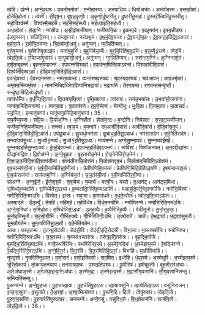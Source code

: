 

  
त्वंहि। ह्य॑ग्ने। अ॒ग्ने॒प्र॒थ॒मः। प्र॒थ॒मोम॒नोता॑। म॒नोता॒स्याः। अ॒स्याधि॒यः। धि॒योअभ॑वः। अभ॑वोदस्म। द॒स्म॒होता॑। होतेति॒होता॑।। त्वंसीं॑। सीं॒वृ॒ष॒न्। वृ॒ष॒न्न॒कृ॒णॊः॒। अ॒कृ॒णॊ॒र्दु॒ष्टरी॑तु। दु॒ष्टरी॑तु॒सहः॑। दु॒स्तरी॒त्विति॑दु॒स्तरी॑तु। सहो॒विश्व॑स्मै। विश्व॑स्मै॒सह॑से। सह॑से॒सह॑स्ध्यै। सह॑ध्या॒इति॒सह॑ध्यै।।  
अधा॒होता॑। होता॒नि। न्य॑सीदः। अ॒सी॒दो॒यजी॑यान्। यजी॑यानि॒ळः। इ॒ळस्प॒दे। प॒दइ॒षय॑न्। इ॒षय॒न्नीड्यः॑। ईड्य॒स्सन्। सन्निति॒सन्।। तन्त्वा॒नरः॑। नरः॑प्रथ॒मं। प्र॒थ॒मं॒दे॑व॒यन्तः॑। दे॒व॒यन्तो॒म॒हः। दे॒व॒यन्त॒इति॑दे॒व॒ऽयन्तः॑। म॒होरा॒ये। रा॒येचि॒तय॑न्तः। चि॒तय॑न्तो॒अनु॑। अनु॑ग्मन्। ग्म॒न्निति॑ग्मन्।।  
वृ॒तेव॒यन्तं॑। वृ॒तेवेति॑वृ॒ताऽइ॑व। यन्तं॑ब॒हुभिः॑। ब॒हुभि॑र्वस॒व्यैः॑। ब॒हुभि॒रिति॑ब॒हुऽभिः॑। व॒स॒व्यै॒३॒॑स्त्वे। त्वेर॒यिं। त्वेइति॒त्वे। र॒यिञ्जा॑गृ॒वांसः॑। जा॒गृ॒वांसो॒अनु॑। अनु॑ग्मन्। ग्म॒न्निति॑ग्मन्।। रुश॑न्तम॒ग्निं। अ॒ग्निन्द॑र्श॒तं। द॒र्श॒तम्बृ॒हन्तं॑। बृ॒हन्तं॑व॒पाव॑न्तं। व॒पाव॑न्तंवि॒श्वहा॑। व॒पाव॑न्त॒मिति॑व॒पाऽव॑न्तं। वि॒श्वहा॑दीदि॒वांसं॑। वि॒श्वेति॑वि॒श्वऽहा॑। दी॒दि॒वांस॒मिति॑दी॒दि॒ऽवासं॑।।  
प॒दन्दे॒वस्य॑। दे॒वस्य॒नम॑सा। नम॑सा॒व्यन्तः॑। व्यन्त॑श्श्रव॒स्यवः॑। श्र॒व॒स्यव॒श्श्रवः॑। श्रव॑आपन्। आप॒न्नमृ॑क्तं। अमृ॑क्त॒मित्यमृ॑क्तं।। नामा॑निचिद्दधिरेय॒ज्ञिया॑निभ॒द्रायां॑। भ॒द्रायां॑ते। ते॒र॒ण॒य॒न्त॒। र॒ण॒य॒न्त॒सन्दृ॑ष्टौ। सन्दृ॑ष्टा॒विति॒संऽदृ॑ष्टौ।।  
त्वांव॑र्धन्ति। व॒र्ध॒न्ति॒क्षि॒तयः॑। क्षि॒तयः॑पृथि॒व्यां। पृ॒थि॒व्यात्वां। त्वांरायः॑। राय॑उ॒भया॑सः। उ॒भया॑सो॒जना॑नां। जना॑ना॒मिति॒जना॑नां।। त्वन्त्रा॒ता। त्रा॒तात॑रणे। त॒र॒णे॒चेत्यः॑। चेत्यो॑भूः। भूः॒पि॒ता। पि॒तामा॒ता। मा॒तासदं॑। सद॒मित्। इन्मानु॑षाणां। मानु॑षाणा॒मिति॒माणु॑षाणां। 35।।  
स॒प॒र्येण्य॒स्सः। सप्रि॒यः। प्रि॒योअ॒ग्निः। अ॒ग्निर्होता॑। होता॑म॒न्द्रः। म॒न्द्रोनि। निष॑साद। स॒सा॒दा॒यजी॑यान्। यजी॑या॒निति॒यजी॑यान्।। तन्त्वा॑। त्वा॒व॒यं। व॒यन्दमे॑। दम॒आदी॑दि॒वांसं॑। आदी॑दि॒वांसं॑। दी॒दि॒वांस॒मुप॑। दी॒दि॒वांस॒मिति॑दी॒दि॒ऽवांसं॑। उप॑ज्ञु॒बाधः॑। ज्ञु॒बाधो॒नम॑सा। ज्ञु॒बाध॒इति॑ज्ञु॒ऽबाधः॑। नम॑सासदेम। स॒दे॒मेति॑सदेम।।  
तन्त्वा॑व॒यंसु॒ध्यः॑। सु॒ध्यो॒३॒॑नव्यं॑। सु॒ध्य॑१॒॑इति॑सु॒ऽध्यः॑। नव्य॑मग्ने। अ॒ग्ने॒सु॒म्ना॒यवः॑। सु॒म्ना॒यव॑ईमहे। सु॒म्न॒यव॒इति॑सु॒म्न॒ऽयवः॑। ई॒म॒हे॒दे॒व॒यन्तः॑। दे॒व॒यन्त॒इति॑दे॒व॒ऽयन्तः॑।। त्वंविशः॑। विशो॑अनवत्। अ॒न॒वद्दीद्या॑नाः। दीद्या॑नादि॒वः। दि॒वोअ॑ग्ने। अ॒ग्ने॒बृ॒ह॒ता। बृ॒ह॒तारो॑च॒नेन॑। रो॒च॒नेनेति॑रो॒च॒नेन॑।।  
वि॒शाङ्क॒विंवि॒श्पतिं॒शश्व॑तीनां। शश्व॑तीनान्नि॒तोश॑नं। नि॒तोश॑नवृष॒भं। नि॒तोश॑न॒मिति॑नि॒ऽतोश॑नं। वृ॒ष॒भञ्च॑र्षणी॒नां। च॒र्ष॒णी॒नामिति॑च॒र्ष॒णीनां।। प्रेती॑षणिमि॒षय॑न्तं। प्रेती॑षणि॒मिति॒प्रेति॑ऽइषणिं। इ॒षय॑न्तम्पाव॒कं। पा॒व॒कंराज॑न्तं। राज॑न्तम॒ग्निं। अ॒ग्निंय॑ज॒तं। य॒ज॒तंर॑यी॒णां। र॒यी॒णामिति॑र॒यी॒णां।।  
सोअ॑ग्ने। अ॒ग्न॒ई॒जे॒। ई॒जे॒श॒श॒मे। श॒श॒मेच॑। च॒मर्त्यः॑। मर्त्यो॒यः। यस्ते॑। त॒आन॑ट्। आन॑ट्स॒मिधा॑। स॒मिधा॑ह॒व्यदा॑तिं। स॒मिधेति॑सं॒ऽइधा॑। ह॒व्यदा॑ति॒मिति॑ह॒व्यऽदा॑तिं।। यआहु॑ति॒परि॒वेदा॒नमो॑भिः। नमो॑भि॒र्विश्वा॑। नमो॑भि॒रिति॒नमः॑ऽभिः। विश्वेत्। इत्सः। सवा॒मा। वा॒माद॑धते। द॒ध॒ते॒त्वोतः॑। त्वोत॒इति॒त्वाऽऊ॑तः।।  
अ॒स्माउ॑ते। ऊँ॒इत्यूँ॑। ते॒महि॑। महि॑म॒हे। म॒हेवि॑धेम। वि॒धे॒म॒नमो॑भिः। नमो॑भिरग्ने। नमो॑भि॒रिति॒नमः॑ऽभिः। अ॒ग्ने॒स॒मिधा॑। स॒मिधो॒त। स॒मिधेति॑सं॒ऽइधा॑। उ॒तह॒व्यैः। ह॒व्यैरिति॑ह॒व्यैः।। वेदी॑सूनो। सू॒नो॒स॒ह॒सः॒। सू॒नो॒इति॑सूनो। स॒ह॒सो॒गी॒र्भिः। गी॒र्भिरु॒क्थैः। गी॒र्भिरिति॑गीः॒ऽभिः। उ॒क्थैराते॑। आते॑। ते॒भ॒द्रायां॑। भ॒द्रायां॑सुम॒तौ। सु॒म॒तौय॑तेम। सु॒म॒ताविति॑सु॒ऽम॒तौ। य॒ते॒मेति॑यतेम।।  
आयः। यस्त॒तन्थ॑। त॒तन्थ॒रोद॑सी। रोद॑सी॒वि। रोद॑सी॒इति॒रोद॑सी। विभा॒सा। भा॒साश्रवो॑भिः। श्रवो॑भिश्च। श्रवो॑भि॒रिति॒श्रवः॑ऽभिः। च॒श्र॒वस्यः॑। श्र॒वस्य॑१॒॑स्तरु॑त्रः। तरु॑त्र॒इति॒तरु॑त्रः।। बृ॒हद्भि॒र्वाजैः॑। बृ॒हद्भि॒रिति॑बृ॒हत्ऽभिः॑। वाजै॒स्थवि॑रेभिः। स्थवि॑रेभिर॒स्मे। अ॒स्मेरे॒वद्भिः॑। अ॒स्मेइत्य॒स्मे। रे॒वद्भि॑रग्ने। रे॒वद्भि॒रिति॑रे॒वत्ऽभिः॑। अ॒ग्ने॒वि॒त॒रं। वि॒त॒रंवि। वि॒त॒रमिति॑वि॒ऽत॒रं। विभा॑हि। भा॒हीति॑भाहि।।  
नृ॒वद्व॑सो। नृ॒वदिति॑नृ॒ऽवत्। व॒सो॒सदं॑। व॒सो॒इति॑वसो। सद॒मित्। इध्दे॑हि। धे॒ह्य॒स्मे। अ॒स्मेभूरि॑। अ॒स्मेइत्य॒स्मे। भूरि॑तो॒काय॑। तो॒काय॒तन॑याय। तन॑यायप॒श्वः। प॒श्वइति॑प॒श्वः।। पू॒र्वीरिषः॑। इषो॑बृह॒तीः। बृ॒ह॒तीरा॒रेअ॑घाः। आ॒रेअ॑घाअ॒स्मे। अ॒रेअ॑घा॒इत्या॒रेऽअ॑घाः। अ॒स्मेभ॒द्रा। अ॒स्मेइत्य॒स्मे। भ॒द्रासौ॑श्र॒वसानि॑। सौ॒श्र॒वसानि॑सन्तु। स॒न्त्विति॑सन्तु।।  
पु॒रूण्य॑ग्ने। अ॒ग्ने॒पु॒रु॒धा। पु॒रु॒धात्वा॒या। पु॒रु॒धेति॑पु॒रु॒ऽधा। त्वा॒यावसू॑नि। त्वा॒येति॑त्वा॒ऽया। वसू॑निराजन्। रा॒ज॒न्व॒सुता॑। व॒सुता॑ते। ते॒अ॒श्यां॒। अ॒श्या॒मित्य॑श्यां।। पु॒रूणि॒हि। हित्वे। त्वेपु॑रुवार। त्वेइति॒त्वे। पु॒रु॒वा॒र॒सन्ति॑। पु॒रु॒वारेति॑पुरुऽवार। सन्त्यग्ने॑। अग्ने॒वसु॑। वसु॑विध॒ते। वि॒ध॒तेराज॑नि। राज॑नि॒त्वे। त्वेइति॒त्वे।। 36।।  
